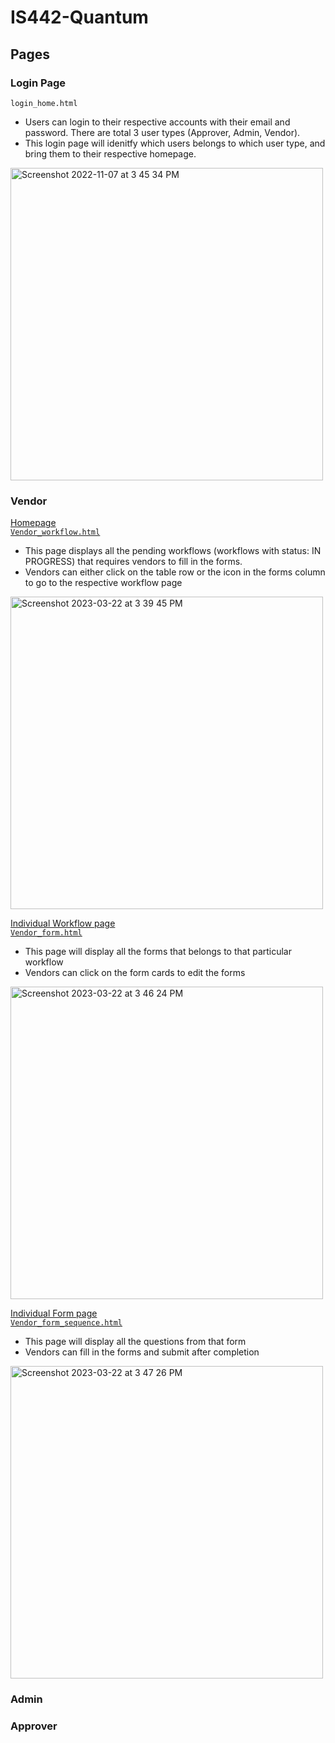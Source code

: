 # IS442-Quantum

## Pages
### Login Page
<code>login_home.html</code>
- Users can login to their respective accounts with their email and password. There are total 3 user types (Approver, Admin, Vendor).
- This login page will idenitfy which users belongs to which user type, and bring them to their respective homepage.
<img width="500" alt="Screenshot 2022-11-07 at 3 45 34 PM" src="https://user-images.githubusercontent.com/85498185/226831963-780d0e49-0cdd-4c74-bebc-4f1453796850.png">




### Vendor
<ins>Homepage<ins> <br>
<code>Vendor_workflow.html</code>
  - This page displays all the pending workflows (workflows with status: IN PROGRESS) that requires vendors to fill in the forms. 
  - Vendors can either click on the table row or the icon in the forms column to go to the respective workflow page
<img width="500" alt="Screenshot 2023-03-22 at 3 39 45 PM" src="https://user-images.githubusercontent.com/85498185/226833043-4b2ede44-e280-4d6b-bcb5-caf39c75f75c.png">

<ins>Individual Workflow page<ins> <br>
<code>Vendor_form.html</code>
  - This page will display all the forms that belongs to that particular workflow
  - Vendors can click on the form cards to edit the forms
<img width="500" alt="Screenshot 2023-03-22 at 3 46 24 PM" src="https://user-images.githubusercontent.com/85498185/226834370-784b628d-95b3-433d-9418-884ad689e994.png">
  
<ins>Individual Form page<ins> <br>
<code>Vendor_form_sequence.html</code>
  - This page will display all the questions from that form
  - Vendors can fill in the forms and submit after completion
<img width="500" alt="Screenshot 2023-03-22 at 3 47 26 PM" src="https://user-images.githubusercontent.com/85498185/226834608-4b6cc42f-169e-47d8-87c3-78b1acebda84.png">
  
### Admin

### Approver
